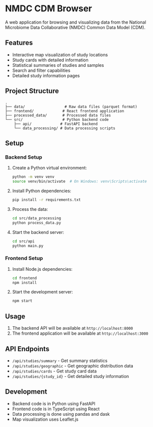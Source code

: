 # NMDC CDM Browser

A web application for browsing and visualizing data from the National Microbiome Data Collaborative (NMDC) Common Data Model (CDM).

## Features

- Interactive map visualization of study locations
- Study cards with detailed information
- Statistical summaries of studies and samples
- Search and filter capabilities
- Detailed study information pages

## Project Structure

```
.
├── data/                  # Raw data files (parquet format)
├── frontend/             # React frontend application
├── processed_data/       # Processed data files
└── src/                  # Python backend code
    ├── api/             # FastAPI backend
    └── data_processing/ # Data processing scripts
```

## Setup

### Backend Setup

1. Create a Python virtual environment:
   ```bash
   python -m venv venv
   source venv/bin/activate  # On Windows: venv\Scripts\activate
   ```

2. Install Python dependencies:
   ```bash
   pip install -r requirements.txt
   ```

3. Process the data:
   ```bash
   cd src/data_processing
   python process_data.py
   ```

4. Start the backend server:
   ```bash
   cd src/api
   python main.py
   ```

### Frontend Setup

1. Install Node.js dependencies:
   ```bash
   cd frontend
   npm install
   ```

2. Start the development server:
   ```bash
   npm start
   ```

## Usage

1. The backend API will be available at `http://localhost:8000`
2. The frontend application will be available at `http://localhost:3000`

## API Endpoints

- `/api/studies/summary` - Get summary statistics
- `/api/studies/geographic` - Get geographic distribution data
- `/api/studies/cards` - Get study card data
- `/api/studies/{study_id}` - Get detailed study information

## Development

- Backend code is in Python using FastAPI
- Frontend code is in TypeScript using React
- Data processing is done using pandas and dask
- Map visualization uses Leaflet.js 